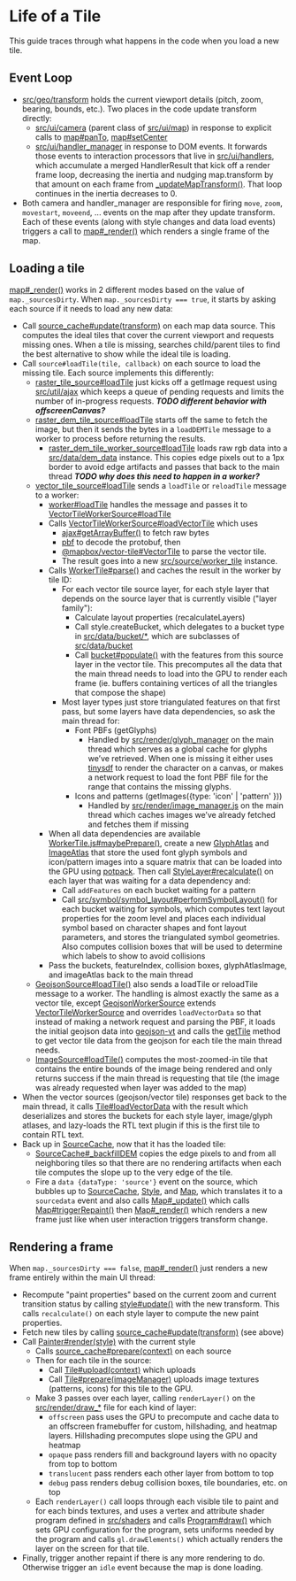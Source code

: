 # Life of a Tile

This guide traces through what happens in the code when you load a new tile.

## Event Loop

- [src/geo/transform](./src/geo/transform.js) holds the current viewport details (pitch, zoom, bearing, bounds, etc.). Two places in the code update transform directly:
  - [src/ui/camera](./src/ui/camera.js) (parent class of [src/ui/map](./src/ui/map)) in response to explicit calls to [map#panTo](./src/ui/map.js), [map#setCenter](./src/ui/map.js)
  - [src/ui/handler_manager](./src/ui/handler_manager.js) in response to DOM events. It forwards those events to interaction processors that live in [src/ui/handlers](./src/ui/handlers), which accumulate a merged HandlerResult that kick off a render frame loop, decreasing the inertia and nudging map.transform by that amount on each frame from [\_updateMapTransform()](./src/ui/handler_manager.js#L412). That loop continues in the inertia decreases to 0.
- Both camera and handler_manager are responsible for firing `move`, `zoom`, `movestart`, `moveend`, ... events on the map after they update transform. Each of these events (along with style changes and data load events) triggers a call to [map#\_render()](./src/ui/map.js#L2439) which renders a single frame of the map.

## Loading a tile

[map#\_render()](./src/ui/map.js#L2439) works in 2 different modes based on the value of `map._sourcesDirty`. When `map._sourcesDirty === true`, it starts by asking each source if it needs to load any new data:

- Call [source_cache#update(transform)](./src/source/source_cache.js#L474) on each map data source. This computes the ideal tiles that cover the current viewport and requests missing ones. When a tile is missing, searches child/parent tiles to find the best alternative to show while the ideal tile is loading.
- Call `source#loadTile(tile, callback)` on each source to load the missing tile. Each source implements this differently:
  - [raster_tile_source#loadTile](./src/source/raster_tile_source.js#L112) just kicks off a getImage request using [src/util/ajax](./src/util/ajax.js) which keeps a queue of pending requests and limits the number of in-progress requests. **_TODO different behavior with offscreenCanvas?_**
  - [raster_dem_tile_source#loadTile](./src/source/raster_dem_tile_source.js#L42) starts off the same to fetch the image, but then it sends the bytes in a `loadDEMTile` message to a worker to process before returning the results.
    - [raster_dem_tile_worker_source#loadTile](./src/source/raster_dem_tile_worker_source.js#L25) loads raw rgb data into a [src/data/dem_data](./src/data/dem_data.js) instance. This copies edge pixels out to a 1px border to avoid edge artifacts and passes that back to the main thread **_TODO why does this need to happen in a worker?_**
  - [vector_tile_source#loadTile](./src/source/vector_tile_source.js#L184) sends a `loadTile` or `reloadTile` message to a worker:
    - [worker#loadTile](./src/source/worker.js#L99) handles the message and passes it to [VectorTileWorkerSource#loadTile](./src/source/vector_tile_worker_source.js#L102)
    - Calls [VectorTileWorkerSource#loadVectorTile](./src/source/vector_tile_worker_source.js#L44) which uses
      - [ajax#getArrayBuffer()](./src/util/ajax.js#L261) to fetch raw bytes
      - [pbf](https://github.com/mapbox/pbf) to decode the protobuf, then
      - [@mapbox/vector-tile#VectorTile](https://github.com/mapbox/vector-tile) to parse the vector tile.
      - The result goes into a new [src/source/worker_tile](./src/source/worker_tile.js) instance.
    - Calls [WorkerTile#parse()](./src/source/worker_tile.js#L66) and caches the result in the worker by tile ID:
      - For each vector tile source layer, for each style layer that depends on the source layer that is currently visible ("layer family"):
        - Calculate layout properties (recalculateLayers)
        - Call style.createBucket, which delegates to a bucket type in [src/data/bucket/\*](./src/data/bucket), which are subclasses of [src/data/bucket](./src/data/bucket.js)
        - Call [bucket#populate()](./src/data/bucket.js) with the features from this source layer in the vector tile. This precomputes all the data that the main thread needs to load into the GPU to render each frame (ie. buffers containing vertices of all the triangles that compose the shape)
      - Most layer types just store triangulated features on that first pass, but some layers have data dependencies, so ask the main thread for:
        - Font PBFs (getGlyphs)
          - Handled by [src/render/glyph_manager](./src/render/glyph_manager.js) on the main thread which serves as a global cache for glyphs we’ve retrieved. When one is missing it either uses [tinysdf](https://github.com/mapbox/tiny-sdf) to render the character on a canvas, or makes a network request to load the font PBF file for the range that contains the missing glyphs.
        - Icons and patterns (getImages({type: 'icon' | 'pattern' }))
          - Handled by [src/render/image_manager.js](./src/render/image_manager.js) on the main thread which caches images we’ve already fetched and fetches them if missing
    - When all data dependencies are available [WorkerTile.js#maybePrepare()](./src/source/worker_tile.js#L178), create a new [GlyphAtlas](./src/render/glyph_atlas.js) and [ImageAtlas](./src/render/image_atlas.js) that store the used font glyph symbols and icon/pattern images into a square matrix that can be loaded into the GPU using [potpack](https://github.com/mapbox/potpack). Then call [StyleLayer#recalculate()](./src/style/style_layer.js#L198) on each layer that was waiting for a data dependency and:
      - Call `addFeatures` on each bucket waiting for a pattern
      - Call [src/symbol/symbol_layout#performSymbolLayout()](./src/symbol/symbol_layout.js#L150) for each bucket waiting for symbols, which computes text layout properties for the zoom level and places each individual symbol based on character shapes and font layout parameters, and stores the triangulated symbol geometries. Also computes collision boxes that will be used to determine which labels to show to avoid collisions
    - Pass the buckets, featureIndex, collision boxes, glyphAtlasImage, and imageAtlas back to the main thread
  - [GeojsonSource#loadTile()](./src/source/geojson_source.js) also sends a loadTile or reloadTile message to a worker. The handling is almost exactly the same as a vector tile, except [GeojsonWorkerSource](./src/source/geojson_worker_source.js) extends [VectorTileWorkerSource](./src/source/vector_tile_worker_source.js) and overrides `loadVectorData` so that instead of making a network request and parsing the PBF, it loads the initial geojson data into [geojson-vt](https://github.com/mapbox/geojson-vt) and calls the [getTile](https://github.com/mapbox/geojson-vt/blob/35f4ad75feed64e80ff2cd02994976c6335859cd/src/index.js#L161) method to get vector tile data from the geojson for each tile the main thread needs.
  - [ImageSource#loadTile()](./source/source/image_source.js#L246) computes the most-zoomed-in tile that contains the entire bounds of the image being rendered and only returns success if the main thread is requesting that tile (the image was already requested when layer was added to the map)
- When the vector sources (geojson/vector tile) responses get back to the main thread, it calls [Tile#loadVectorData](./src/source/tile.js#L140) with the result which deserializes and stores the buckets for each style layer, image/glyph atlases, and lazy-loads the RTL text plugin if this is the first tile to contain RTL text.
- Back up in [SourceCache](./src/source/source/source_cache.js), now that it has the loaded tile:
  - [SourceCache#\_backfillDEM](./src/source/source_cache.js#L274) copies the edge pixels to and from all neighboring tiles so that there are no rendering artifacts when each tile computes the slope up to the very edge of the tile.
  - Fire a `data {dataType: 'source'}` event on the source, which bubbles up to [SourceCache](./src/source/source_cache.js), [Style](./src/style/style.js), and [Map](./src/ui/map.js), which translates it to a `sourcedata` event and also calls [Map#\_update()](./src/ui/map.js#L2402) which calls [Map#triggerRepaint()](./src/ui/map.js#L2624) then [Map#\_render()](./src/ui/map.js#L2439) which renders a new frame just like when user interaction triggers transform change.

## Rendering a frame

When `map._sourcesDirty === false`, [map#\_render()](./src/ui/map.js#L2439) just renders a new frame entirely within the main UI thread:

- Recompute "paint properties" based on the current zoom and current transition status by calling [style#update()](./src/style/style.js) with the new transform. This calls `recalculate()` on each style layer to compute the new paint properties.
- Fetch new tiles by calling [source_cache#update(transform)](./src/source/source_cache.js#L474) (see above)
- Call [Painter#render(style)](./src/render/painter.js#L357) with the current style
  - Calls [source_cache#prepare(context)](./src/source/source_cache.js#L169) on each source
  - Then for each tile in the source:
    - Call [Tile#upload(context)](./src/source/tile.js#L241) which uploads
    - Call [Tile#prepare(imageManager)](./src/source/tile.js#L261) uploads image textures (patterns, icons) for this tile to the GPU.
  - Make 3 passes over each layer, calling `renderLayer()` on the [src/render/draw\_\*](./src/render) file for each kind of layer:
    - `offscreen` pass uses the GPU to precompute and cache data to an offscreen framebuffer for custom, hillshading, and heatmap layers. Hillshading precomputes slope using the GPU and heatmap
    - `opaque` pass renders fill and background layers with no opacity from top to bottom
    - `translucent` pass renders each other layer from bottom to top
    - `debug` pass renders debug collision boxes, tile boundaries, etc. on top
  - Each `renderLayer()` call loops through each visible tile to paint and for each binds textures, and uses a vertex and attribute shader program defined in [src/shaders](./src/shaders) and calls [Program#draw()](./src/render/program.js#L123) which sets GPU configuration for the program, sets uniforms needed by the program and calls `gl.drawElements()` which actually renders the layer on the screen for that tile.
- Finally, trigger another repaint if there is any more rendering to do. Otherwise trigger an `idle` event because the map is done loading.
